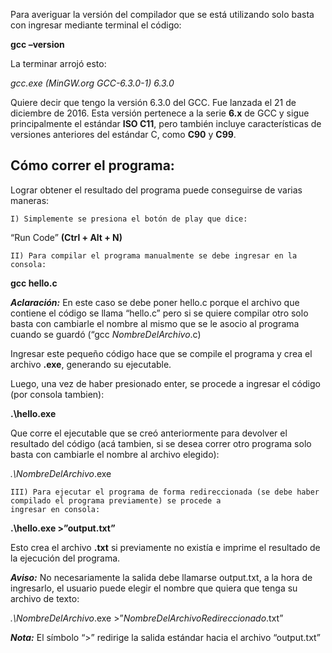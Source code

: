 Para averiguar la versión del compilador que se está utilizando solo basta con ingresar mediante terminal el código:

**gcc –version**

La terminar arrojó esto:

_gcc.exe (MinGW.org GCC-6.3.0-1) 6.3.0_

Quiere decir que tengo la versión 6.3.0 del GCC. Fue lanzada el 21 de diciembre de 2016. Esta versión pertenece a la serie **6.x** de GCC y sigue principalmente el estándar **ISO C11**, pero también incluye características de versiones anteriores del estándar C, como **C90** y **C99**.

## Cómo correr el programa:

Lograr obtener el resultado del programa puede conseguirse de varias maneras:

    I) Simplemente se presiona el botón de play que dice:
    
“Run Code” **(Ctrl + Alt + N)**
    
    II) Para compilar el programa manualmente se debe ingresar en la consola: 
  
   **gcc hello.c**
  
**_Aclaración:_** En este caso se debe poner hello.c porque el archivo que contiene el código se llama “hello.c” pero si se quiere compilar otro solo basta con cambiarle el nombre al mismo que se le asocio al programa cuando se guardó (“gcc *NombreDelArchivo*.c)

Ingresar este pequeño código hace que se compile el programa y crea el archivo **.exe**, generando su ejecutable.

Luego, una vez de haber presionado enter, se procede a ingresar el código (por consola tambien):

**.\hello.exe**

Que corre el ejecutable que se creó anteriormente para devolver el resultado del código (acá tambien, si se desea correr otro programa solo basta con cambiarle el nombre al archivo elegido):

*.\NombreDelArchivo*.exe
  
    III) Para ejecutar el programa de forma redireccionada (se debe haber compilado el programa previamente) se procede a 
    ingresar en consola:
  
**.\hello.exe >”output.txt”**

Esto crea el archivo **.txt** si previamente no existía e imprime el resultado de la ejecución del programa.

**_Aviso:_** No necesariamente la salida debe llamarse output.txt, a la hora de ingresarlo, el usuario puede elegir el nombre que quiera que tenga su archivo de texto: 

*.\NombreDelArchivo*.exe >”*NombreDelArchivoRedireccionado*.txt”

**_Nota:_** El símbolo “>” redirige la salida estándar hacia el archivo “output.txt” 

